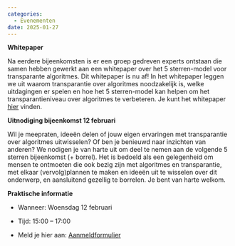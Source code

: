 ```yaml
---
categories: 
  - Evenementen
date: 2025-01-27
---
```


**Whitepaper**

Na eerdere bijeenkomsten is er een groep gedreven experts ontstaan die samen hebben gewerkt aan een whitepaper over het 5 sterren-model voor transparante algoritmes. 
Dit whitepaper is nu af! In het whitepaper leggen we uit waarom transparantie over algoritmes noodzakelijk is, welke uitdagingen er spelen en hoe het 5 sterren-model kan helpen om het transparantieniveau over algoritmes te verbeteren. Je kunt het whitepaper [hier](/whitepaper/) vinden.

**Uitnodiging bijeenkomst 12 februari**

Wil je meepraten, ideeën delen of jouw eigen ervaringen met transparantie over algoritmes uitwisselen? 
Of ben je benieuwd naar inzichten van anderen? We nodigen je van harte uit om deel te nemen aan de volgende 5 sterren bijeenkomst (+ borrel). 
Het is bedoeld als een gelegenheid om mensen te ontmoeten die ook bezig zijn met algoritmes en transparantie, met elkaar (vervolg)plannen te maken en ideeën uit te wisselen over dit onderwerp, en aansluitend gezellig te borrelen. 
Je bent van harte welkom.

**Praktische informatie**

- Wanneer: Woensdag 12 februari

- Tijd: 15:00 – 17:00

- Meld je hier aan: [Aanmeldformulier](https://cloud.tgl.eu/apps/forms/s/PSXMMEKJ8n6CFG3Y8NmXSNGL)
